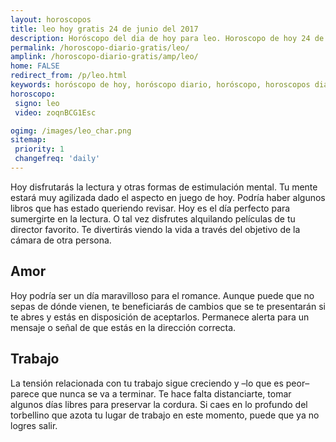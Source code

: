```yaml
---
layout: horoscopos
title: leo hoy gratis 24 de junio del 2017 
description: Horóscopo del dia de hoy para leo. Horoscopo de hoy 24 de junio del 2017. Las predicciones de amor, trabajo, vida personal gratis.
permalink: /horoscopo-diario-gratis/leo/
amplink: /horoscopo-diario-gratis/amp/leo/
home: FALSE
redirect_from: /p/leo.html
keywords: horóscopo de hoy, horóscopo diario, horóscopo, horoscopos diarios gratis del dia de hoy, horóscopo diario gratis,horóscopo 2017, horóscopo esperanza gracia, horoscopo leo hoy, horoscop, horóscopos gratis, horoscopo leo, horoscopo leo 2017, Tarot, Astrologia, Zodíaco, leo, horoscopo gratis
horoscopo:
 signo: leo
 video: zoqnBCG1Esc

ogimg: /images/leo_char.png
sitemap:
 priority: 1
 changefreq: 'daily'
---
```



Hoy disfrutarás la lectura y otras formas de estimulación mental. Tu mente estará muy agilizada dado el aspecto en juego de hoy. Podría haber algunos libros que has estado queriendo revisar. Hoy es el día perfecto para sumergirte en la lectura. O tal vez disfrutes alquilando películas de tu director favorito. Te divertirás viendo la vida a través del objetivo de la cámara de otra persona.

## Amor

Hoy podría ser un día maravilloso para el romance. Aunque puede que no sepas de dónde vienen, te beneficiarás de cambios que se te presentarán si te abres y estás en disposición de aceptarlos. Permanece alerta para un mensaje o señal de que estás en la dirección correcta.

## Trabajo

La tensión relacionada con tu trabajo sigue creciendo y –lo que es peor– parece que nunca se va a terminar. Te hace falta distanciarte, tomar algunos días libres para preservar la cordura. Si caes en lo profundo del torbellino que azota tu lugar de trabajo en este momento, puede que ya no logres salir.